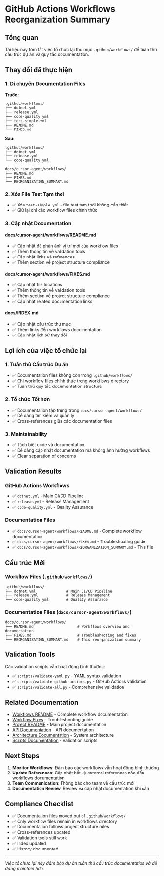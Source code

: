 # GitHub Actions Workflows Reorganization Summary

## Tổng quan

Tài liệu này tóm tắt việc tổ chức lại thư mục `.github/workflows/` để tuân thủ cấu trúc dự án và quy tắc documentation.

## Thay đổi đã thực hiện

### 1. **Di chuyển Documentation Files**

**Trước:**
```
.github/workflows/
├── dotnet.yml
├── release.yml
├── code-quality.yml
├── test-simple.yml
├── README.md
└── FIXES.md
```

**Sau:**
```
.github/workflows/
├── dotnet.yml
├── release.yml
└── code-quality.yml

docs/cursor-agent/workflows/
├── README.md
├── FIXES.md
└── REORGANIZATION_SUMMARY.md
```

### 2. **Xóa File Test Tạm thời**
- ✅ Xóa `test-simple.yml` - file test tạm thời không cần thiết
- ✅ Giữ lại chỉ các workflow files chính thức

### 3. **Cập nhật Documentation**

#### **docs/cursor-agent/workflows/README.md**
- ✅ Cập nhật để phản ánh vị trí mới của workflow files
- ✅ Thêm thông tin về validation tools
- ✅ Cập nhật links và references
- ✅ Thêm section về project structure compliance

#### **docs/cursor-agent/workflows/FIXES.md**
- ✅ Cập nhật file locations
- ✅ Thêm thông tin về validation tools
- ✅ Thêm section về project structure compliance
- ✅ Cập nhật related documentation links

#### **docs/INDEX.md**
- ✅ Cập nhật cấu trúc thư mục
- ✅ Thêm links đến workflows documentation
- ✅ Cập nhật lịch sử thay đổi

## Lợi ích của việc tổ chức lại

### 1. **Tuân thủ Cấu trúc Dự án**
- ✅ Documentation files không còn trong `.github/workflows/`
- ✅ Chỉ workflow files chính thức trong workflows directory
- ✅ Tuân thủ quy tắc documentation structure

### 2. **Tổ chức Tốt hơn**
- ✅ Documentation tập trung trong `docs/cursor-agent/workflows/`
- ✅ Dễ dàng tìm kiếm và quản lý
- ✅ Cross-references giữa các documentation files

### 3. **Maintainability**
- ✅ Tách biệt code và documentation
- ✅ Dễ dàng cập nhật documentation mà không ảnh hưởng workflows
- ✅ Clear separation of concerns

## Validation Results

### GitHub Actions Workflows
- ✅ `dotnet.yml` - Main CI/CD Pipeline
- ✅ `release.yml` - Release Management  
- ✅ `code-quality.yml` - Quality Assurance

### Documentation Files
- ✅ `docs/cursor-agent/workflows/README.md` - Complete workflow documentation
- ✅ `docs/cursor-agent/workflows/FIXES.md` - Troubleshooting guide
- ✅ `docs/cursor-agent/workflows/REORGANIZATION_SUMMARY.md` - This file

## Cấu trúc Mới

### Workflow Files (`.github/workflows/`)
```
.github/workflows/
├── dotnet.yml              # Main CI/CD Pipeline
├── release.yml             # Release Management
└── code-quality.yml        # Quality Assurance
```

### Documentation Files (`docs/cursor-agent/workflows/`)
```
docs/cursor-agent/workflows/
├── README.md                    # Workflows overview and documentation
├── FIXES.md                     # Troubleshooting and fixes
└── REORGANIZATION_SUMMARY.md    # This reorganization summary
```

## Validation Tools

Các validation scripts vẫn hoạt động bình thường:
- ✅ `scripts/validate-yaml.py` - YAML syntax validation
- ✅ `scripts/validate-github-actions.py` - GitHub Actions validation
- ✅ `scripts/validate-all.py` - Comprehensive validation

## Related Documentation

- [Workflows README](README.md) - Complete workflow documentation
- [Workflow Fixes](FIXES.md) - Troubleshooting guide
- [Project README](../../../README.md) - Main project documentation
- [API Documentation](../../api/README.md) - API documentation
- [Architecture Documentation](../../architecture/) - System architecture
- [Scripts Documentation](../../../scripts/README.md) - Validation scripts

## Next Steps

1. **Monitor Workflows**: Đảm bảo các workflows vẫn hoạt động bình thường
2. **Update References**: Cập nhật bất kỳ external references nào đến workflows documentation
3. **Team Communication**: Thông báo cho team về cấu trúc mới
4. **Documentation Review**: Review và cập nhật documentation khi cần

## Compliance Checklist

- ✅ Documentation files moved out of `.github/workflows/`
- ✅ Only workflow files remain in workflows directory
- ✅ Documentation follows project structure rules
- ✅ Cross-references updated
- ✅ Validation tools still work
- ✅ Index updated
- ✅ History documented

---

*Việc tổ chức lại này đảm bảo dự án tuân thủ cấu trúc documentation và dễ dàng maintain hơn.*
